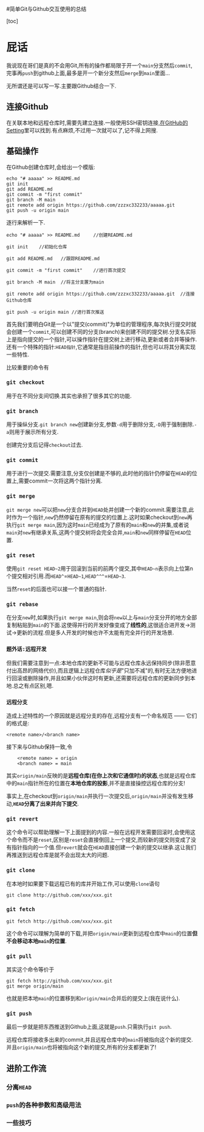 #简单Git与Github交互使用的总结

[toc]

# 屁话
我说现在哥们是真的不会用Git,所有的操作都局限于开一个`main`分支然后`commit`,完事再`push`到github上面,最多是开一个新分支然后`merge`到`main`里面...

无所谓还是可以写一写.主要跟Github结合一下.
    
## 连接Github
在关联本地和远程仓库时,需要先建立连接.一般使用SSH密钥连接,[在GitHub的Setting](https://github.com/settings/keys)里可以找到.有点麻烦,不过用一次就可以了,记不得上网搜.

## 基础操作
在Github创建仓库时,会给出一个模版:

    echo "# aaaaa" >> README.md
    git init
    git add README.md
    git commit -m "first commit"
    git branch -M main
    git remote add origin https://github.com/zzzxc332233/aaaaa.git
    git push -u origin main

逐行来解析一下.

    echo "# aaaaa" >> README.md     //创建README.md
 
    git init    //初始化仓库
 
    git add README.md   //跟踪README.md

    git commit -m "first commit"    //进行首次提交

    git branch -M main  //将主分支置为main
    
    git remote add origin https://github.com/zzzxc332233/aaaaa.git  //连接Github仓库
    
    git push -u origin main //进行首次推送

首先我们要明白Git是一个以"提交(commit)"为单位的管理程序,每次执行提交时就会创建一个`commit`,可以创建不同的分支(branch)来创建不同的提交树.分支名实际上是指向提交的一个指针,可以操作指针在提交树上进行移动,更新或者合并等操作.还有一个特殊的指针:`HEAD指针`,它通常是指目前操作的指针,但也可以将其分离实现一些特性.

比较重要的命令有

### `git checkout`
用于在不同分支间切换.其实也承担了很多其它的功能.

### `git branch`
用于操纵分支.`git branch new`创建新分支,参数`-d`用于删除分支,`-D`用于强制删除.`-a`则用于展示所有分支.

创建完分支后记得`checkout`过去.

### `git commit`
用于进行一次提交.需要注意,分支仅创建是不够的,此时他的指针仍停留在`HEAD`的位置上,需要commit一次将这两个指针分离.

### `git merge`
`git merge new`可以把`new`分支合并到`HEAD`处并创建一个新的commit.需要注意,此时作为一个指针,`new`仍然停留在原有的提交的位置上.这时如果checkout到`new`再执行`git merge main`,因为这时`main`已经成为了原有的`main`和`new`的并集,或者说`main`对`new`有继承关系,这两个提交树将会完全合并,`main`和`new`同样停留在`HEAD`位置.

### `git reset`
使用`git reset HEAD~2`用于回滚到当前的前两个提交,其中`HEAD~n`表示向上位第n个提交相对引用.而`HEAD^`=`HEAD~1`,`HEAD^^^`=`HEAD~3`.

当然`reset`的后面也可以接一个普通的指针.

### `git rebase`
在分支`new`时,如果执行`git merge main`,则会将`new`以上与`main`分支分开的地方全部复制粘贴到`main`的下面.这使得并行的开发好像变成了**线性的**,这很适合进开发->测试->更新的流程.但是多人开发的时候也许不太能有完全并行的开发场景.

### `题外话:远程开发`
但我们需要注意到一点:本地仓库的更新不可能与远程仓库永远保持同步(除非愿意付出高昂的网络代价),而且逻辑上远程仓库*似乎是*"只加不减"的,有时无法方便地进行回滚或删除操作,并且如果小伙伴这时有更新,还需要将远程仓库的更新同步到本地.总之有点区别,嗯.

### `远程分支`
造成上述特性的一个原因就是远程分支的存在,远程分支有一个命名规范 —— 它们的格式是:
    
    <remote name>/<branch name>

接下来与Github保持一致,令

        <remote name> = origin
        <branch name> = main

其实`origin/main`反映的是**远程仓库(在你上次和它通信时)的状态**,也就是远程仓库中的`main`指针所在的位置在**本地仓库的投影**,并不是直接操控远程仓库的分支!

事实上,在checkout到`origin/main`并执行一次提交后,`origin/main`并没有发生移动,**`HEAD`分离了出来并向下提交**.

### `git revert`
这个命令可以帮助理解一下上面提到的内容.一般在远程开发需要回滚时,会使用这个命令而不是`reset`,区别是`reset`会直接倒回上一个提交,而较新的提交则变成了没有指针指向的一个值.但`revert`就会在`HEAD`直接创建一个新的提交以继承.这让我们再推送到远程仓库是就不会出现太大的问题.

### `git clone`
在本地时如果要下载远程已有的库并开始工作,可以使用`clone`语句

    git clone http://github.com/xxx/xxx.git

### `git fetch`
    git fetch http://github.com/xxx/xxx.git

这个命令可以理解为简单的下载,并把`origin/main`更新到远程仓库中`main`的位置**但不会移动本地`main`的位置**.

### `git pull`
其实这个命令等价于

    git fetch http://github.com/xxx/xxx.git
    git merge origin/main

也就是把本地`main`的位置移到和`origin/main`合并后的提交上(我在说什么).

### `git push`
最后一步就是把东西推送到Github上面,这就是`push`.只需执行`git push`.

远程仓库将接收多出来的commit,并且远程仓库中的`main`将被指向这个新的提交.并且`origin/main`也将被指向这个新的提交,所有的分支都更新了!

## 进阶工作流
### 分离`HEAD`

### `push`的各种参数和高级用法

### 一些技巧